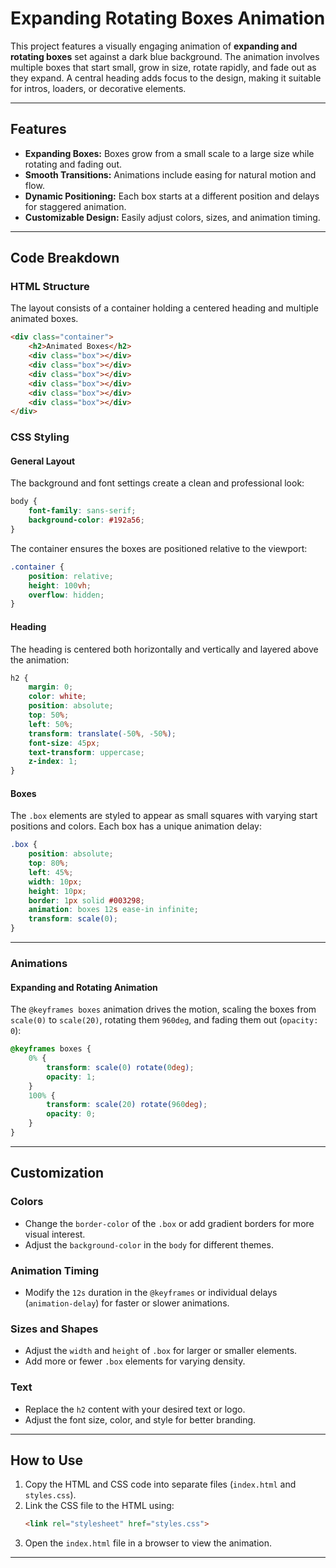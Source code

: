# Expanding Rotating Boxes Animation

This project features a visually engaging animation of **expanding and rotating boxes** set against a dark blue background. The animation involves multiple boxes that start small, grow in size, rotate rapidly, and fade out as they expand. A central heading adds focus to the design, making it suitable for intros, loaders, or decorative elements.

---

## Features

- **Expanding Boxes:** Boxes grow from a small scale to a large size while rotating and fading out.
- **Smooth Transitions:** Animations include easing for natural motion and flow.
- **Dynamic Positioning:** Each box starts at a different position and delays for staggered animation.
- **Customizable Design:** Easily adjust colors, sizes, and animation timing.

---

## Code Breakdown

### HTML Structure

The layout consists of a container holding a centered heading and multiple animated boxes.

```html
<div class="container">
    <h2>Animated Boxes</h2>
    <div class="box"></div>
    <div class="box"></div>
    <div class="box"></div>
    <div class="box"></div>
    <div class="box"></div>
    <div class="box"></div>
</div>
```

### CSS Styling

#### General Layout
The background and font settings create a clean and professional look:

```css
body {
    font-family: sans-serif;
    background-color: #192a56;
}
```

The container ensures the boxes are positioned relative to the viewport:

```css
.container {
    position: relative;
    height: 100vh;
    overflow: hidden;
}
```

#### Heading
The heading is centered both horizontally and vertically and layered above the animation:

```css
h2 {
    margin: 0;
    color: white;
    position: absolute;
    top: 50%;
    left: 50%;
    transform: translate(-50%, -50%);
    font-size: 45px;
    text-transform: uppercase;
    z-index: 1;
}
```

#### Boxes
The `.box` elements are styled to appear as small squares with varying start positions and colors. Each box has a unique animation delay:

```css
.box {
    position: absolute;
    top: 80%;
    left: 45%;
    width: 10px;
    height: 10px;
    border: 1px solid #003298;
    animation: boxes 12s ease-in infinite;
    transform: scale(0);
}
```

---

### Animations

#### Expanding and Rotating Animation
The `@keyframes boxes` animation drives the motion, scaling the boxes from `scale(0)` to `scale(20)`, rotating them `960deg`, and fading them out (`opacity: 0`):

```css
@keyframes boxes {
    0% {
        transform: scale(0) rotate(0deg);
        opacity: 1;
    }
    100% {
        transform: scale(20) rotate(960deg);
        opacity: 0;
    }
}
```

---

## Customization

### Colors
- Change the `border-color` of the `.box` or add gradient borders for more visual interest.
- Adjust the `background-color` in the `body` for different themes.

### Animation Timing
- Modify the `12s` duration in the `@keyframes` or individual delays (`animation-delay`) for faster or slower animations.

### Sizes and Shapes
- Adjust the `width` and `height` of `.box` for larger or smaller elements.
- Add more or fewer `.box` elements for varying density.

### Text
- Replace the `h2` content with your desired text or logo.
- Adjust the font size, color, and style for better branding.

---

## How to Use

1. Copy the HTML and CSS code into separate files (`index.html` and `styles.css`).
2. Link the CSS file to the HTML using:
   ```html
   <link rel="stylesheet" href="styles.css">
   ```
3. Open the `index.html` file in a browser to view the animation.

---

